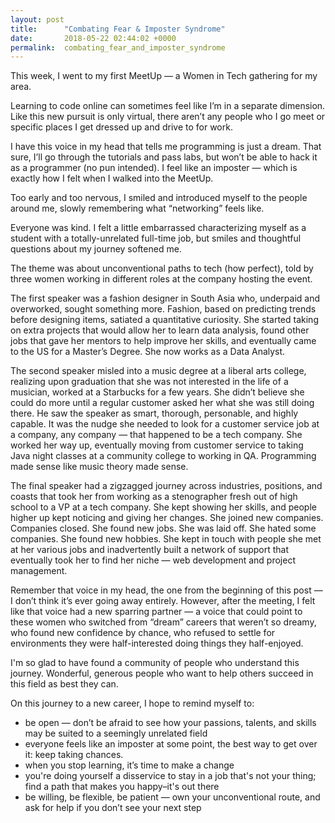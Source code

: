 ```yaml
---
layout: post
title:      "Combating Fear & Imposter Syndrome"
date:       2018-05-22 02:44:02 +0000
permalink:  combating_fear_and_imposter_syndrome
---
```



This week, I went to my first MeetUp — a Women in Tech gathering for my area.

Learning to code online can sometimes feel like I’m in a separate dimension. Like this new pursuit is only virtual, there aren’t any people who I go meet or specific places I get dressed up and drive to for work.

I have this voice in my head that tells me programming is just a dream. That sure, I’ll go through the tutorials and pass labs, but won’t be able to hack it as a programmer (no pun intended). I feel like an imposter — which is exactly how I felt when I walked into the MeetUp.

Too early and too nervous, I smiled and introduced myself to the people around me, slowly remembering what “networking” feels like. 

Everyone was kind. I felt a little embarrassed characterizing myself as a student with a totally-unrelated full-time job, but smiles and thoughtful questions about my journey softened me.

The theme was about unconventional paths to tech (how perfect), told by three women working in different roles at the company hosting the event. 

The first speaker was a fashion designer in South Asia who, underpaid and overworked, sought something more. Fashion, based on predicting trends before designing items, satiated a quantitative curiosity. She started taking on extra projects that would allow her to learn data analysis, found other jobs that gave her mentors to help improve her skills, and eventually came to the US for a Master’s Degree. She now works as a Data Analyst.

The second speaker misled into a music degree at a liberal arts college, realizing upon graduation that she was not interested in the life of a musician, worked at a Starbucks for a few years. She didn’t believe she could do more until a regular customer asked her what she was still doing there. He saw the speaker as smart, thorough, personable, and highly capable. It was the nudge she needed to look for a customer service job at a company, any company — that happened to be a tech company. She worked her way up, eventually moving from customer service to taking Java night classes at a community college to working in QA. Programming made sense like music theory made sense. 

The final speaker had a zigzagged journey across industries, positions, and coasts that took her from working as a stenographer fresh out of high school to a VP at a tech company. She kept showing her skills, and people higher up kept noticing and giving her changes. She joined new companies. Companies closed. She found new jobs. She was laid off. She hated some companies. She found new hobbies.  She kept in touch with people she met at her various jobs and inadvertently built a network of support that eventually took her to find her niche — web development and project management. 

Remember that voice in my head, the one from the beginning of this post — I don’t think it’s ever going away entirely. However, after the meeting, I felt like that voice had a new sparring partner — a voice that could point to these women who switched from “dream” careers that weren’t so dreamy, who found new confidence by chance, who refused to settle for environments they were half-interested doing things they half-enjoyed. 

I'm so glad to have found a community of people who understand this journey. Wonderful, generous people who want to help others succeed in this field as best they can. 

On this journey to a new career, I hope to remind myself to:
* be open — don’t be afraid to see how your passions, talents, and skills may be suited to a seemingly unrelated field
* everyone feels like an imposter at some point, the best way to get over it: keep taking chances. 
* when you stop learning, it’s time to make a change
* you're doing yourself a disservice to stay in a job that's not your thing; find a path that makes you happy–it's out there
* be willing, be flexible, be patient — own your unconventional route, and ask for help if you don’t see your next step 
